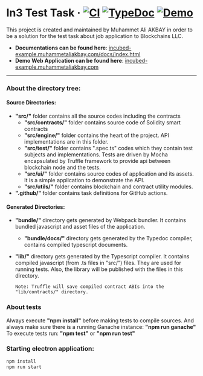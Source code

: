 # In3 Test Task &middot; [![CI](https://github.com/muhammetaliakbay/incubed-example/workflows/CI/badge.svg)](https://github.com/muhammetaliakbay/incubed-example) [![TypeDoc](https://img.shields.io/badge/Docs-TypeDoc-blue)](http://incubed-example.muhammetaliakbay.com/docs/index.html) [![Demo](https://img.shields.io/badge/Demo-Web%20App-green)](http://incubed-example.muhammetaliakbay.com/)

This project is created and maintained by Muhammet Ali AKBAY in order to 
be a solution for the test task about job application to Blockchains LLC.

- **Documentations can be found here**: [incubed-example.muhammetaliakbay.com/docs/index.html](http://incubed-example.muhammetaliakbay.com/docs/index.html)
- **Demo Web Application can be found here**: [incubed-example.muhammetaliakbay.com](http://incubed-example.muhammetaliakbay.com/)

---

### About the directory tree:

#### Source Directories:
-   **"src/"** folder contains all the source codes including the contracts
    -   **"src/contracts/"** folder contains source code of Solidity smart contracts
    -   **"src/engine/"** folder contains the heart of the project. API implementations are in this folder.
    -   **"src/test/"** folder contains ".spec.ts" codes which they contain test subjects and implementations. Tests are driven by Mocha encapsulated by Truffle framework to provide api between blockchain node and the tests.
    -   **"src/ui/"** folder contains source codes of application and its assets. It is a simple application to demonstrate the API.
    -   **"src/utils/"** folder contains blockchain and contract utility modules.
-   **".github/"** folder contains task definitions for GitHub actions.

#### Generated Directories:
-   **"bundle/"** directory gets generated by Webpack bundler. It contains bundled javascript and asset files of the application.
    -   **"bundle/docs/"** directory gets generated by the Typedoc compiler, contains compiled typescript documents.
-   **"lib/"** directory gets generated by the Typescript compiler. It contains compiled javascript (from .ts files in "src/") files. They are used for running tests. Also, the library will be published with the files in this directory.

        Note: Truffle will save compiled contract ABIs into the "lib/contracts/" directory.

### About tests
Always execute **"npm install"** before making tests to compile sources.
And always make sure there is a running Ganache instance: **"npm run ganache"**
To execute tests run: **"npm test"** or **"npm run test"**

### Starting electron application:
```bash
npm install
npm run start
```